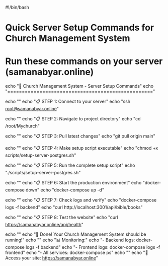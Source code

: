 #!/bin/bash

# Quick Server Setup Commands for Church Management System
# Run these commands on your server (samanabyar.online)

echo "🚀 Church Management System - Server Setup Commands"
echo "=================================================="

echo ""
echo "📋 STEP 1: Connect to your server"
echo "ssh root@samanabyar.online"

echo ""
echo "📋 STEP 2: Navigate to project directory"
echo "cd /root/Mychurch"

echo ""
echo "📋 STEP 3: Pull latest changes"
echo "git pull origin main"

echo ""
echo "📋 STEP 4: Make setup script executable"
echo "chmod +x scripts/setup-server-postgres.sh"

echo ""
echo "📋 STEP 5: Run the complete setup script"
echo "./scripts/setup-server-postgres.sh"

echo ""
echo "📋 STEP 6: Start the production environment"
echo "docker-compose down"
echo "docker-compose up -d"

echo ""
echo "📋 STEP 7: Check logs and verify"
echo "docker-compose logs -f backend"
echo "curl http://localhost:3001/api/bible/books"

echo ""
echo "📋 STEP 8: Test the website"
echo "curl https://samanabyar.online/api/health"

echo ""
echo "🎉 Done! Your Church Management System should be running!"
echo ""
echo "📊 Monitoring:"
echo "- Backend logs: docker-compose logs -f backend"
echo "- Frontend logs: docker-compose logs -f frontend" 
echo "- All services: docker-compose ps"
echo ""
echo "🔗 Access your site: https://samanabyar.online"
